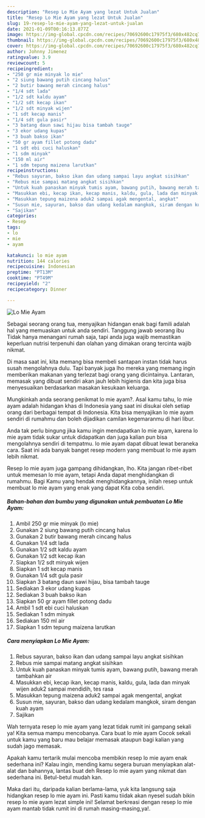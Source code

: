 ```yaml
---
description: "Resep Lo Mie Ayam yang lezat Untuk Jualan"
title: "Resep Lo Mie Ayam yang lezat Untuk Jualan"
slug: 19-resep-lo-mie-ayam-yang-lezat-untuk-jualan
date: 2021-01-09T00:16:13.877Z
image: https://img-global.cpcdn.com/recipes/70692600c17975f3/680x482cq70/lo-mie-ayam-foto-resep-utama.jpg
thumbnail: https://img-global.cpcdn.com/recipes/70692600c17975f3/680x482cq70/lo-mie-ayam-foto-resep-utama.jpg
cover: https://img-global.cpcdn.com/recipes/70692600c17975f3/680x482cq70/lo-mie-ayam-foto-resep-utama.jpg
author: Johnny Jimenez
ratingvalue: 3.9
reviewcount: 5
recipeingredient:
- "250 gr mie minyak lo mie"
- "2 siung bawang putih cincang halus"
- "2 butir bawang merah cincang halus"
- "1/4 sdt lada"
- "1/2 sdt kaldu ayam"
- "1/2 sdt kecap ikan"
- "1/2 sdt minyak wijen"
- "1 sdt kecap manis"
- "1/4 sdt gula pasir"
- "3 batang daun sawi hijau bisa tambah tauge"
- "3 ekor udang kupas"
- "3 buah bakso ikan"
- "50 gr ayam fillet potong dadu"
- "1 sdt ebi cuci haluskan"
- "1 sdm minyak"
- "150 ml air"
- "1 sdm tepung maizena larutkan"
recipeinstructions:
- "Rebus sayuran, bakso ikan dan udang sampai layu angkat sisihkan"
- "Rebus mie sampai matang angkat sisihkan"
- "Untuk kuah panaskan minyak tumis ayam, bawang putih, bawang merah tambahkan air"
- "Masukkan ebi, kecap ikan, kecap manis, kaldu, gula, lada dan minyak wijen aduk2 sampai mendidih, tes rasa"
- "Masukkan tepung maizena aduk2 sampai agak mengental, angkat"
- "Susun mie, sayuran, bakso dan udang kedalam mangkok, siram dengan kuah ayam"
- "Sajikan"
categories:
- Resep
tags:
- lo
- mie
- ayam

katakunci: lo mie ayam 
nutrition: 144 calories
recipecuisine: Indonesian
preptime: "PT13M"
cooktime: "PT49M"
recipeyield: "2"
recipecategory: Dinner

---
```



![Lo Mie Ayam](https://img-global.cpcdn.com/recipes/70692600c17975f3/680x482cq70/lo-mie-ayam-foto-resep-utama.jpg)

Sebagai seorang orang tua, menyajikan hidangan enak bagi famili adalah hal yang memuaskan untuk anda sendiri. Tanggung jawab seorang ibu Tidak hanya menangani rumah saja, tapi anda juga wajib memastikan keperluan nutrisi terpenuhi dan olahan yang dimakan orang tercinta wajib nikmat.

Di masa  saat ini, kita memang bisa membeli santapan instan tidak harus susah mengolahnya dulu. Tapi banyak juga lho mereka yang memang ingin memberikan makanan yang terlezat bagi orang yang dicintainya. Lantaran, memasak yang dibuat sendiri akan jauh lebih higienis dan kita juga bisa menyesuaikan berdasarkan masakan kesukaan keluarga. 



Mungkinkah anda seorang penikmat lo mie ayam?. Asal kamu tahu, lo mie ayam adalah hidangan khas di Indonesia yang saat ini disukai oleh setiap orang dari berbagai tempat di Indonesia. Kita bisa menyajikan lo mie ayam sendiri di rumahmu dan boleh dijadikan camilan kegemaranmu di hari libur.

Anda tak perlu bingung jika kamu ingin mendapatkan lo mie ayam, karena lo mie ayam tidak sukar untuk didapatkan dan juga kalian pun bisa mengolahnya sendiri di tempatmu. lo mie ayam dapat dibuat lewat beraneka cara. Saat ini ada banyak banget resep modern yang membuat lo mie ayam lebih nikmat.

Resep lo mie ayam juga gampang dihidangkan, lho. Kita jangan ribet-ribet untuk memesan lo mie ayam, tetapi Anda dapat menghidangkan di rumahmu. Bagi Kamu yang hendak menghidangkannya, inilah resep untuk membuat lo mie ayam yang enak yang dapat Kita coba sendiri.

<!--inarticleads1-->

##### Bahan-bahan dan bumbu yang digunakan untuk pembuatan Lo Mie Ayam:

1. Ambil 250 gr mie minyak (lo mie)
1. Gunakan 2 siung bawang putih cincang halus
1. Gunakan 2 butir bawang merah cincang halus
1. Gunakan 1/4 sdt lada
1. Gunakan 1/2 sdt kaldu ayam
1. Gunakan 1/2 sdt kecap ikan
1. Siapkan 1/2 sdt minyak wijen
1. Siapkan 1 sdt kecap manis
1. Gunakan 1/4 sdt gula pasir
1. Siapkan 3 batang daun sawi hijau, bisa tambah tauge
1. Sediakan 3 ekor udang kupas
1. Sediakan 3 buah bakso ikan
1. Siapkan 50 gr ayam fillet potong dadu
1. Ambil 1 sdt ebi cuci haluskan
1. Sediakan 1 sdm minyak
1. Sediakan 150 ml air
1. Siapkan 1 sdm tepung maizena larutkan




<!--inarticleads2-->

##### Cara menyiapkan Lo Mie Ayam:

1. Rebus sayuran, bakso ikan dan udang sampai layu angkat sisihkan
1. Rebus mie sampai matang angkat sisihkan
1. Untuk kuah panaskan minyak tumis ayam, bawang putih, bawang merah tambahkan air
1. Masukkan ebi, kecap ikan, kecap manis, kaldu, gula, lada dan minyak wijen aduk2 sampai mendidih, tes rasa
1. Masukkan tepung maizena aduk2 sampai agak mengental, angkat
1. Susun mie, sayuran, bakso dan udang kedalam mangkok, siram dengan kuah ayam
1. Sajikan




Wah ternyata resep lo mie ayam yang lezat tidak rumit ini gampang sekali ya! Kita semua mampu mencobanya. Cara buat lo mie ayam Cocok sekali untuk kamu yang baru mau belajar memasak ataupun bagi kalian yang sudah jago memasak.

Apakah kamu tertarik mulai mencoba membikin resep lo mie ayam enak sederhana ini? Kalau ingin, mending kamu segera buruan menyiapkan alat-alat dan bahannya, lantas buat deh Resep lo mie ayam yang nikmat dan sederhana ini. Betul-betul mudah kan. 

Maka dari itu, daripada kalian berlama-lama, yuk kita langsung saja hidangkan resep lo mie ayam ini. Pasti kamu tiidak akan nyesel sudah bikin resep lo mie ayam lezat simple ini! Selamat berkreasi dengan resep lo mie ayam mantab tidak rumit ini di rumah masing-masing,ya!.

